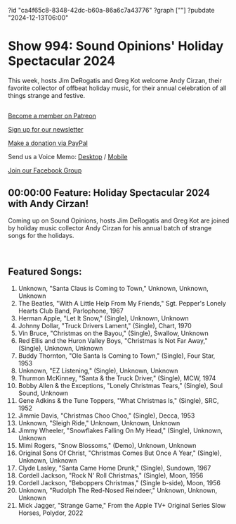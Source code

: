 ?id "ca4f65c8-8348-42dc-b60a-86a6c7a43776"
?graph [""]
?pubdate "2024-12-13T06:00"
# Show 994: Sound Opinions' Holiday Spectacular 2024

This week, hosts Jim DeRogatis and Greg Kot welcome Andy Cirzan, their favorite collector of offbeat holiday music, for their annual celebration of all things strange and festive.

## 

[Become a member on Patreon](https://bit.ly/3slWZvc)

[Sign up for our newsletter](https://bit.ly/3eEvRnG)

[Make a donation via PayPal](https://bit.ly/3dmt9lU)

Send us a Voice Memo: [Desktop](http://bit.ly/2RyD5Ah) / [Mobile](http://sayhi.chat/soundops)

[Join our Facebook Group](https://bit.ly/3sivr9T)



## 00:00:00 Feature: Holiday Spectacular 2024 with Andy Cirzan!

Coming up on Sound Opinions, hosts Jim DeRogatis and Greg Kot are joined by holiday music collector Andy Cirzan for his annual batch of strange songs for the holidays.

 

## Featured Songs:

1. Unknown, "Santa Claus is Coming to Town," Unknown, Unknown, Unknown
2. The Beatles, "With A Little Help From My Friends," Sgt. Pepper's Lonely Hearts Club Band, Parlophone, 1967
3. Herman Apple, "Let It Snow," (Single), Unknown, Unknown
4. Johnny Dollar, "Truck Drivers Lament," (Single), Chart, 1970
5. Vin Bruce, "Christmas on the Bayou," (Single), Swallow, Unknown
6. Red Ellis and the Huron Valley Boys, "Christmas Is Not Far Away," (Single), Unknown, Unknown
7. Buddy Thornton, "Ole Santa Is Coming to Town," (Single), Four Star, 1953
8. Unknown, "EZ Listening," (Single), Unknown, Unknown
9. Thurmon McKinney, "Santa & the Truck Driver," (Single), MCW, 1974
10. Bobby Allen & the Exceptions, "Lonely Christmas Tears," (Single), Soul Sound, Unknown
11. Gene Adkins & the Tune Toppers, "What Christmas Is," (Single), SRC, 1952
12. Jimmie Davis, "Christmas Choo Choo," (Single), Decca, 1953
13. Unknown, "Sleigh Ride," Unknown, Unknown, Unknown
14. Jimmy Wheeler, "Snowflakes Falling On My Head," (Single), Unknown, Unknown
15. Mimi Rogers, "Snow Blossoms," (Demo), Unknown, Unknown
16. Original Sons Of Christ, "Christmas Comes But Once A Year," (Single), Unknown, Unknown
17. Clyde Lasley, "Santa Came Home Drunk," (Single), Sundown, 1967
18. Cordell Jackson, "Rock N' Roll Christmas," (Single), Moon, 1956
19. Cordell Jackson, "Beboppers Christmas," (Single b-side), Moon, 1956
20. Unknown, "Rudolph The Red-Nosed Reindeer," Unknown, Unknown, Unknown
21. Mick Jagger, "Strange Game," From the Apple TV+ Original Series Slow Horses, Polydor, 2022